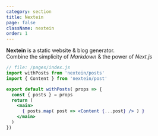 ```yaml
---
category: section
title: Nextein
page: false
className: nextein
order: 1
---
```


**Nextein** is a static website & blog generator.   
Combine the simplicity of *Markdown* & the power of *Next.js*

```jsx
// file: /pages/index.js
import withPosts from 'nextein/posts'
import { Content } from 'nextein/post'

export default withPosts( props => {
  const { posts } = props
  return (
    <main>
      { posts.map( post => <Content {...post} /> ) }
    </main>
  )
})
```